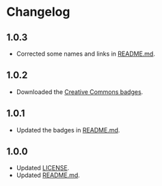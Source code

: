 # Changelog

## 1.0.3

- Corrected some names and links in [README.md](./README.md).

## 1.0.2

- Downloaded the [Creative Commons badges](./assets/images/icons/cc/).

## 1.0.1

- Updated the badges in [README.md](./README.md).

## 1.0.0

- Updated [LICENSE](./LICENSE).
- Updated [README.md](./README.md).
